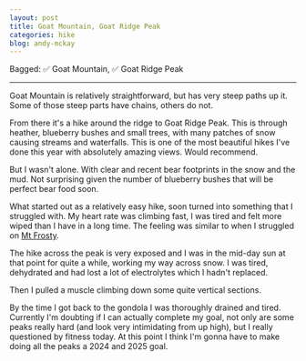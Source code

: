 ```yaml
---
layout: post
title: Goat Mountain, Goat Ridge Peak
categories: hike
blog: andy-mckay
---
```


Bagged: ✅ Goat Mountain, ✅ Goat Ridge Peak

<hr class="florished">

Goat Mountain is relatively straightforward, but has very steep paths up it. Some of those steep parts have chains, others do not.

From there it's a hike around the ridge to Goat Ridge Peak. This is through heather, blueberry bushes and small trees, with many patches of snow causing streams and waterfalls. This is one of the most beautiful hikes I've done this year with absolutely amazing views. Would recommend.

But I wasn't alone. With clear and recent bear footprints in the snow and the mud. Not surprising given the number of blueberry bushes that will be perfect bear food soon.

<div class="strava-embed-placeholder" data-embed-type="activity" data-embed-id="11873068247" data-style="standard"></div><script src="https://strava-embeds.com/embed.js"></script>

What started out as a relatively easy hike, soon turned into something that I struggled with. My heart rate was climbing fast, I was tired and felt more wiped than I have in a long time. The feeling was similar to when I struggled on [Mt Frosty](/2023-08-18-mt-frosty.html).

The hike across the peak is very exposed and I was in the mid-day sun at that point for quite a while, working my way across snow. I was tired, dehydrated and had lost a lot of electrolytes which I hadn't replaced. 

Then I pulled a muscle climbing down some quite vertical sections. 

By the time I got back to the gondola I was thoroughly drained and tired. Currently I'm doubting if I can actually complete my goal, not only are some peaks really hard (and look very intimidating from up high), but I really questioned by fitness today. At this point I think I'm gonna have to make doing all the peaks a 2024 and 2025 goal.
